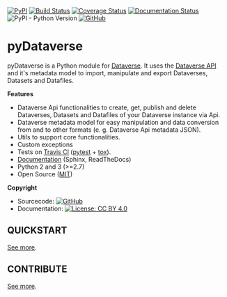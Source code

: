 [![PyPI](https://img.shields.io/pypi/v/pyDataverse.svg)](https://pypi.org/project/pyDataverse/) [![Build Status](https://travis-ci.com/AUSSDA/pyDataverse.svg?branch=master)](https://travis-ci.com/AUSSDA/pyDataverse) [![Coverage Status](https://coveralls.io/repos/github/AUSSDA/pyDataverse/badge.svg)](https://coveralls.io/github/AUSSDA/pyDataverse) [![Documentation Status](https://readthedocs.org/projects/pydataverse/badge/?version=latest)](https://pydataverse.readthedocs.io/en/latest) ![PyPI - Python Version](https://img.shields.io/pypi/pyversions/pydataverse.svg) [![GitHub](https://img.shields.io/github/license/aussda/pydataverse.svg)](https://opensource.org/licenses/MIT)

# pyDataverse

pyDataverse is a Python module for [Dataverse](http://dataverse.org).
It uses the [Dataverse API](http://guides.dataverse.org/en/latest/api/index.html)
and it's metadata model to import, manipulate and export Dataverses, Datasets
and Datafiles.

**Features**

* Dataverse Api functionalities to create, get, publish and delete Dataverses, Datasets and Datafiles of your Dataverse instance via Api.
* Dataverse metadata model for easy manipulation and data conversion from and to other formats (e. g. Dataverse Api metadata JSON).
* Utils to support core functionalities.
* Custom exceptions
* Tests on [Travis CI](https://travis-ci.com/AUSSDA/pyDataverse) ([pytest](https://docs.pytest.org/en/latest/) + [tox](http://tox.readthedocs.io/)).
* [Documentation](https://pydataverse.readthedocs.io/en/latest/) (Sphinx, ReadTheDocs)
* Python 2 and 3 (>=2.7)
* Open Source ([MIT](https://opensource.org/licenses/MIT))

**Copyright**

* Sourcecode:  [![GitHub](https://img.shields.io/github/license/aussda/pydataverse.svg)](https://opensource.org/licenses/MIT)
* Documentation:  [![License: CC BY 4.0](https://licensebuttons.net/l/by/4.0/80x15.png)](https://creativecommons.org/licenses/by/4.0/)

## QUICKSTART

[See more](https://pydataverse.readthedocs.io/en/latest/index.html#quickstart).

## CONTRIBUTE

[See more](https://pydataverse.readthedocs.io/en/latest/index.html#contributor-guide).
